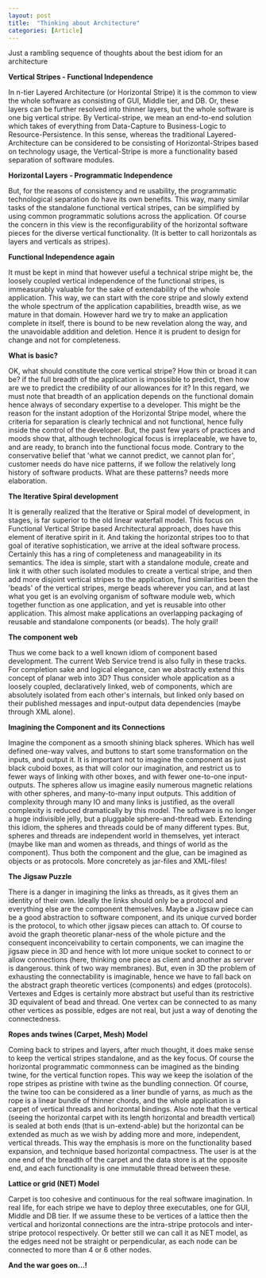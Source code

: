 ```yaml
---
layout: post
title:  "Thinking about Architecture"
categories: [Article]
---
```


Just a rambling sequence of thoughts about the best idiom for an architecture

**Vertical Stripes - Functional Independence**

In n-tier Layered Architecture (or Horizontal Stripe) it is the common to view the whole software as consisting of GUI, Middle tier, and DB. Or, these layers can be further resolved into thinner layers, but the whole software is one big vertical stripe. By Vertical-stripe, we mean an end-to-end solution which takes of everything from Data-Capture to Business-Logic to Resource-Persistence. In this sense, whereas the traditional Layered-Architecture can be considered to be consisting of Horizontal-Stripes based on technology usage, the Vertical-Stripe is more a functionality based separation of software modules.

**Horizontal Layers - Programmatic Independence**

But, for the reasons of consistency and re usability, the programmatic technological separation do have its own benefits. This way, many similar tasks of the standalone functional vertical stripes, can be simplified by using common programmatic solutions across the application. Of course the concern in this view is the reconfigurability of the horizontal software pieces for the diverse vertical functionality. (It is better to call horizontals as layers and verticals as stripes).

**Functional Independence again**

It must be kept in mind that however useful a technical stripe might be, the loosely coupled vertical independence of the functional stripes, is immeasurably valuable for the sake of extendability of the whole application. This way, we can start with the core stripe and slowly extend the whole spectrum of the application capabilities, breadth wise, as we mature in that domain. However hard we try to make an application complete in itself, there is bound to be new revelation along the way, and the unavoidable addition and deletion. Hence it is prudent to design for change and not for completeness.

**What is basic?**

OK, what should constitute the core vertical stripe? How thin or broad it can be? if the full breadth of the application is impossible to predict, then how are we to predict the credibility of our allowances for it? In this regard, we must note that breadth of an application depends on the functional domain hence always of secondary expertise to a developer. This might be the reason for the instant adoption of the Horizontal Stripe model, where the criteria for separation is clearly technical and not functional, hence fully inside the control of the developer. But, the past few years of practices and moods show that, although technological focus is irreplaceable, we have to, and are ready, to branch into the functional focus mode. Contrary to the conservative belief that 'what we cannot predict, we cannot plan for', customer needs do have nice patterns, if we follow the relatively long history of software products. What are these patterns? needs more elaboration.

**The Iterative Spiral development**

It is generally realized that the Iterative or Spiral model of development, in stages, is far superior to the old linear waterfall model. This focus on Functional Vertical Stripe based Architectural approach, does have this element of iterative spirit in it. And taking the horizontal stripes too to that goal of iterative sophistication, we arrive at the ideal software process. Certainly this has a ring of completeness and manageability in its semantics. The idea is simple, start with a standalone module, create and link it with other such isolated modules to create a vertical stripe, and then add more disjoint vertical stripes to the application, find similarities been the 'beads' of the vertical stripes, merge beads wherever you can, and at last what you get is an evolving organism of software module web, which together function as one application, and yet is reusable into other application. This almost make applications an overlapping packaging of reusable and standalone components (or beads). The holy grail!

**The component web**

Thus we come back to a well known idiom of component based development. The current Web Service trend is also fully in these tracks. For completion sake and logical elegance, can we abstractly extend this concept of planar web into 3D? Thus consider whole application as a loosely coupled, declaratively linked, web of components, which are absolutely isolated from each other's internals, but linked only based on their published messages and input-output data dependencies (maybe through XML alone).

**Imagining the Component and its Connections**

Imagine the component as a smooth shining black spheres. Which has well defined one-way valves, and buttons to start some transformation on the inputs, and output it. It is important not to imagine the component as just black cuboid boxes, as that will color our imagination, and restrict us to fewer ways of linking with other boxes, and with fewer one-to-one input-outputs. The spheres allow us imagine easily numerous magnetic relations with other spheres, and many-to-many input outputs. This addition of complexity through many IO and many links is justified, as the overall complexity is reduced dramatically by this model. The software is no longer a huge indivisible jelly, but a pluggable sphere-and-thread web. Extending this idiom, the spheres and threads could be of many different types. But, spheres and threads are independent world in themselves, yet interact (maybe like man and women as threads, and things of world as the component). Thus both the component and the glue, can be imagined as objects or as protocols. More concretely as jar-files and XML-files!

**The Jigsaw Puzzle**

There is a danger in imagining the links as threads, as it gives them an identity of their own. Ideally the links should only be a protocol and everything else are the component themselves. Maybe a Jigsaw piece can be a good abstraction to software component, and its unique curved border is the protocol, to which other jigsaw pieces can attach to. Of course to avoid the graph theoretic planar-ness of the whole picture and the consequent inconceivability to certain components, we can imagine the jigsaw piece in 3D and hence with lot more unique socket to connect to or allow connections (here, thinking one piece as client and another as server is dangerous. think of two way membranes). But, even in 3D the problem of exhausting the connectability is imaginable, hence we have to fall back on the abstract graph theoretic vertices (components) and edges (protocols). Vertexes and Edges is certainly more abstract but useful than its restrictive 3D equivalent of bead and thread. One vertex can be connected to as many other vertices as possible, edges are not real, but just a way of denoting the connectedness.

**Ropes ands twines (Carpet, Mesh) Model**

Coming back to stripes and layers, after much thought, it does make sense to keep the vertical stripes standalone, and as the key focus. Of course the horizontal programmatic commonness can be imagined as the binding twine, for the vertical function ropes. This way we keep the isolation of the rope stripes as pristine with twine as the bundling connection. Of course, the twine too can be considered as a liner bundle of yarns, as much as the rope is a linear bundle of thinner chords, and the whole application is a carpet of vertical threads and horizontal bindings. Also note that the vertical (seeing the horizontal carpet with its length horizontal and breadth vertical) is sealed at both ends (that is un-extend-able) but the horizontal can be extended as much as we wish by adding more and more, independent, vertical threads. This way the emphasis is more on the functionality based expansion, and technique based horizontal compactness. The user is at the one end of the breadth of the carpet and the data store is at the opposite end, and each functionality is one immutable thread between these.

**Lattice or grid (NET) Model**

Carpet is too cohesive and continuous for the real software imagination. In real life, for each stripe we have to deploy three executables, one for GUI, Middle and DB tier. If we assume these to be vertices of a lattice then the vertical and horizontal connections are the intra-stripe protocols and inter-stripe protocol respectively. Or better still we can call it as NET model, as the edges need not be straight or perpendicular, as each node can be connected to more than 4 or 6 other nodes.

**And the war goes on...!**

